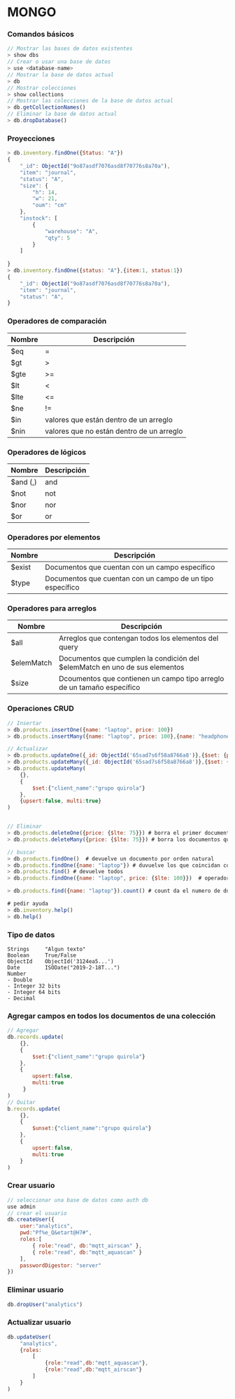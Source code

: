 # MONGO

### Comandos básicos

```js
// Mostrar las bases de datos existentes
> show dbs
// Crear o usar una base de datos
> use <database-name>
// Mostrar la base de datos actual
> db
// Mostrar colecciones
> show collections
// Mostrar las colecciones de la base de datos actual
> db.getCollectionNames()
// Eliminar la base de datos actual
> db.dropDatabase()
```

### Proyecciones
```js
> db.inventory.findOne({Status: "A"})
{
    "_id": ObjectId("9o87asdf7076asd8f70776s8a70a"),
    "item": "journal",
    "status": "A",
    "size": {
        "h": 14,
        "w": 21,
        "oum": "cm"
    },
    "instock": [
        {
            "warehouse": "A",
            "qty": 5
        }
    ]
    
}
> db.inventory.findOne({status: "A"},{item:1, status:1})
{
    "_id": ObjectId("9o87asdf7076asd8f70776s8a70a"),
    "item": "journal",
    "status": "A",
}
```


### Operadores de comparación

| Nombre        | Descripción                    |
| -----------   |    -----------                 |
| $eq  | =  |
| $gt  | >  |
| $gte | >= |
| $lt  | <  |
| $lte | <= |
| $ne  | != |
| $in  | valores que están dentro de un arreglo |
| $nin | valores que no están dentro de un arreglo |


### Operadores de lógicos

| Nombre      | Descripción                    |
| ----------- |    -----------                 |
| $and (,)    | and  |
| $not        | not  |
| $nor        | nor  |
| $or         | or   |

### Operadores por elementos

| Nombre      | Descripción                    |
| ----------- |    -----------                 |
| $exist      | Documentos que cuentan con un campo específico             |
| $type       | Documentos que cuentan con un campo de un tipo específico  |

### Operadores para arreglos

| Nombre        | Descripción                    |
| -----------   |    -----------                 |
| $all          | Arreglos que contengan todos los elementos del query                        |
| $elemMatch    | Documentos que cumplen la condición del $elemMatch en uno de sus elementos  |
| $size         | Dcoumentos que contienen un campo tipo arreglo de un tamaño específico      |

### Operaciones CRUD
```js
// Insertar
> db.products.insertOne({name: "laptop", price: 100})
> db.products.insertMany({name: "laptop", price: 100},{name: "headphones", price: 30},{name: "mouse", price: 20})

// Actualizar
> db.products.updateOne({_id: ObjectId('65sad7s6f58a8766a8')},{$set: {price: 200}})
> db.products.updateMany({_id: ObjectId('65sad7s6f58a8766a8')},{$set: {price: 200}})
> db.products.updateMany(
    {}, 
    {
        $set:{"client_name":"grupo quirola"} 
    }, 
    {upsert:false, multi:true}
)


// Eliminar 
> db.products.deleteOne({price: {$lte: 75}}) # borra el primer documento que cumple la condicion
> db.products.deleteMany({price: {$lte: 75}}) # borra los documentos qu cumplen

// buscar
> db.products.findOne()  # devuelve un documento por orden natural
> db.products.findOne({name: "laptop"}) # duvuelve los que coincidan con la igualdad
> db.products.find() # devuelve todos
> db.products.findOne({name: "laptop", price: {$lte: 100}})  # operador and se especifica con comas # $lte operador menor que

> db.products.find({name: "laptop"}).count() # count da el numero de documentos que cumplenla condicion

# pedir ayuda
> db.inventory.help()
> db.help()

```

### Tipo de datos
```
Strings		"Algun texto"
Boolean		True/False
ObjectId	ObjectId('3124ea5...')
Date		ISODate("2019-2-18T...")
Number
- Double
- Integer 32 bits
- Integer 64 bits
- Decimal
```

### Agregar campos en todos los documentos de una colección
```js
// Agregar
db.records.update(
    {},
    {
        $set:{"client_name":"grupo quirola"}
    },
    {
        upsert:false,
        multi:true
     }
)
// Quitar
b.records.update(
    {},
    {
        $unset:{"client_name":"grupo quirola"}
    },
    {
        upsert:false,
        multi:true
    }
)
```


### Crear usuario
```js
// seleccionar una base de datos como auth db
use admin
// crear el usuario
db.createUser({
    user:"analytics",
    pwd:"Pf%e_Q&etart@H7#",
    roles:[
        { role:"read", db:"mqtt_airscan" },
        { role:"read", db:"mqtt_aquascan" }
    ],
    passwordDigestor: "server"
})
```
### Eliminar usuario
```js
db.dropUser("analytics")
```

### Actualizar usuario
```js
db.updateUser(
    "analytics",
    {roles:
        [
            {role:"read",db:"mqtt_aquascan"},
            {role:"read",db:"mqtt_airscan"}
        ]
    }
)
```
